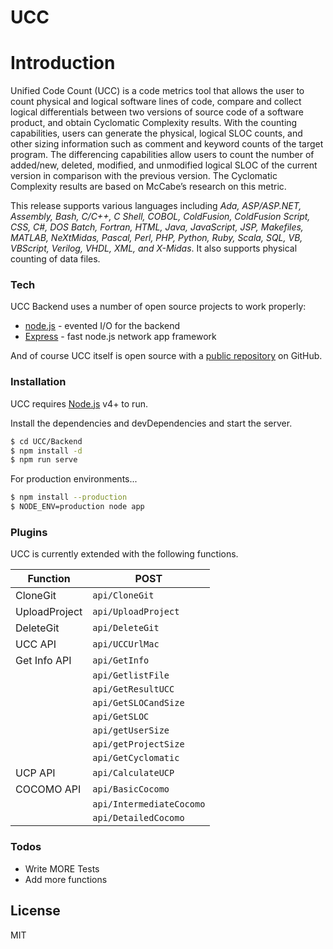 # UCC

# Introduction
Unified Code Count (UCC) is a code metrics tool that allows the user to count physical and logical software lines of code, compare and collect logical differentials between two versions of source code of a software product, and obtain Cyclomatic Complexity results. With the counting capabilities, users can generate the physical, logical SLOC counts, and other sizing information such as comment and keyword counts of the target program. The differencing capabilities allow users to count the number of added/new, deleted, modified, and unmodified logical SLOC of the current version in comparison with the previous version. The Cyclomatic Complexity results are based on McCabe’s research on this metric.

This release supports various languages including *Ada, ASP/ASP.NET, Assembly, Bash, C/C++, C Shell, COBOL, ColdFusion, ColdFusion Script, CSS, C#, DOS Batch, Fortran, HTML, Java, JavaScript, JSP, Makefiles, MATLAB, NeXtMidas, Pascal, Perl, PHP, Python, Ruby, Scala, SQL, VB, VBScript, Verilog, VHDL, XML, and X-Midas*. It also supports physical counting of data files.
### Tech

UCC Backend uses a number of open source projects to work properly:

* [node.js] - evented I/O for the backend
* [Express] - fast node.js network app framework

And of course UCC itself is open source with a [public repository][ucc] on GitHub.

### Installation
UCC requires [Node.js](https://nodejs.org/) v4+ to run.

Install the dependencies and devDependencies and start the server.

```sh
$ cd UCC/Backend
$ npm install -d
$ npm run serve
```

For production environments...

```sh
$ npm install --production
$ NODE_ENV=production node app
```

### Plugins

UCC is currently extended with the following functions.

| Function | POST |
| ------ | ------ |
| CloneGit | ```api/CloneGit``` |
| UploadProject | ```api/UploadProject``` |
| DeleteGit | ```api/DeleteGit``` |
| UCC API | ``` api/UCCUrlMac ``` |
| Get Info API | ```api/GetInfo ``` |
|| ```api/GetlistFile``` |
|| ```api/GetResultUCC``` |
|| ```api/GetSLOCandSize``` |
|| ```api/GetSLOC``` |
|| ```api/getUserSize``` |
|| ```api/getProjectSize``` |
|| ```api/GetCyclomatic``` |
| UCP API| ```api/CalculateUCP``` |
| COCOMO API| ```api/BasicCocomo``` |
|| ```api/IntermediateCocomo``` |
|| ```api/DetailedCocomo``` |

### Todos

 - Write MORE Tests
 - Add more functions

License
----

MIT

   [ucc]: <https://github.com/hcthanhhh/UCC>
   [node.js]: <http://nodejs.org>
   [express]: <http://expressjs.com>

